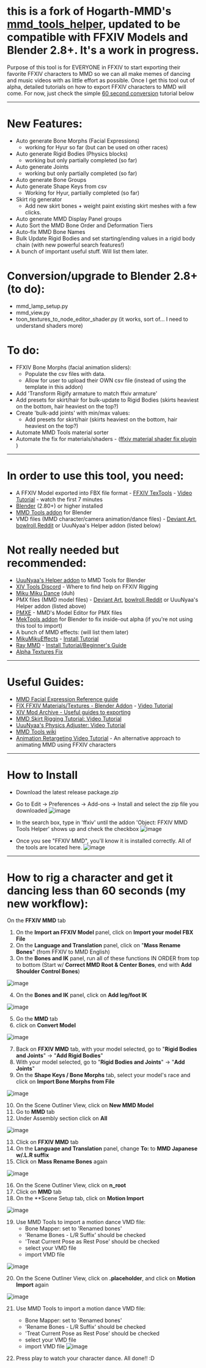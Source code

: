 # this is a fork of Hogarth-MMD's [mmd_tools_helper](https://github.com/Hogarth-MMD/mmd_tools_helper), updated to be compatible with FFXIV Models and Blender 2.8+. It's a work in progress.

Purpose of this tool is for EVERYONE in FFXIV to start exporting their favorite FFXIV characters to MMD so we can all make memes of dancing and music videos with as little effort as possible. Once I get this tool out of alpha, detailed tutorials on how to export FFXIV characters to MMD will come. For now, just check the simple [60 second conversion](https://github.com/wikid24/ffxiv_mmd_tools_helper/blob/master/README.md#how-to-rig-a-character-and-get-it-dancing-less-than-60-seconds-my-new-workflow) tutorial below

------------

# New Features:
  - Auto generate Bone Morphs (Facial Expressions)
      - working for Hyur so far (but can be used on other races)
  - Auto generate Rigid Bodies (Physics blocks)
      - working but only partially completed (so far)
  - Auto generate Joints
      - working but only partially completed (so far)
  - Auto generate Bone Groups
  - Auto generate Shape Keys from csv
      - Working for Hyur, partially completed (so far)
  - Skirt rig generator
      - Add new skirt bones + weight paint existing skirt meshes with a few clicks.
  - Auto generate MMD Display Panel groups
  - Auto Sort the MMD Bone Order and Deformation Tiers
  - Auto-fix MMD Bone Names
  - Bulk Update Rigid Bodies and set starting/ending values in a rigid body chain (with new powerful search features!)
  - A bunch of important useful stuff. Will list them later.

# Conversion/upgrade to Blender 2.8+ (to do):
  - mmd_lamp_setup.py
  - mmd_view.py
  - toon_textures_to_node_editor_shader.py (it works, sort of... I need to understand shaders more)

# To do:
- FFXIV Bone Morphs (facial animation sliders):
  - Populate the csv files with data. 
  - Allow for user to upload their OWN csv file (instead of using the template in this addon)
- Add 'Transform Rigify armature to match ffxiv armature'
- Add presets for skirt/hair for bulk-update to Rigid Bodies (skirts heaviest on the bottom, hair heaviest on the top?)
- Create 'bulk-add joints' with min/max values:
    - Add presets for skirt/hair (skirts heaviest on the bottom, hair heaviest on the top?)
- Automate MMD Tools material sorter
- Automate the fix for materials/shaders - ([ffxiv material shader fix plugin](https://drive.google.com/drive/folders/10ashyJJ4HhJqFxDVnGU6s9lyJ0aFHRwa) )
------------

# In order to use this tool, you need:
- A FFXIV Model exported into FBX file format - [FFXIV TexTools](https://www.ffxiv-textools.net/) - [Video Tutorial](https://www.youtube.com/watch?v=JbkNt51PRyM) - watch the first 7 minutes
- [Blender](https://www.blender.org/) (2.80+) or higher installed
- [MMD Tools addon](https://github.com/UuuNyaa/blender_mmd_tools) for Blender
- VMD files (MMD character/camera animation/dance files) - [Deviant Art](https://www.deviantart.com/mmd-dance-comunnity/gallery/36305808/motion-dl), [bowlroll](https://bowlroll.net/),[Reddit](https://www.reddit.com/r/mikumikudance/) or UuuNyaa's Helper addon (listed below)

# Not really needed but recommended:
- [UuuNyaa's Helper addon](https://github.com/UuuNyaa/blender_mmd_uuunyaa_tools) to MMD Tools for Blender
- [XIV Tools Discord](https://discord.com/invite/KvGJCCnG8t) - Where to find help on FFXIV Rigging
- [Miku Miku Dance](https://learnmmd.com/downloads/) (duh)
- PMX files (MMD model files) - [Deviant Art](https://www.deviantart.com/mmd-downloads-galore/gallery/39472353/models), [bowlroll](https://bowlroll.net/),[Reddit](https://www.reddit.com/r/mikumikudance/) or UuuNyaa's Helper addon (listed above)
- [PMXE](https://www.deviantart.com/inochi-pm/art/PmxEditor-vr-0254f-English-Version-v2-0-766313588) - MMD's Model Editor for PMX files
- [MekTools addon](https://www.xivmodarchive.com/modid/22780) for Blender to fix inside-out alpha (if you're not using this tool to import)
- A bunch of MMD effects: (will list them later)
- [MikuMikuEffects](https://learnmmd.com/downloads/) - [Install Tutorial](https://www.youtube.com/watch?v=qPOX1eLg3nY)
- [Ray MMD](https://github.com/ray-cast/ray-mmd/releases) - [Install Tutorial/Beginner's Guide](https://learnmmd.com/http:/learnmmd.com/using-ray-mmd-ver-1-5-0-beginners-guide/)
- [Alpha Textures Fix](https://www.deviantart.com/dendewa/art/RayMMD-Alpha-Fix-DOWNLOAD-848877809)

------------
# Useful Guides:
- [MMD Facial Expression Reference guide](https://www.deviantart.com/xoriu/art/MMD-Facial-Expressions-Chart-341504917)
- [FIX FFXIV Materials/Textures - Blender Addon](https://drive.google.com/drive/folders/10ashyJJ4HhJqFxDVnGU6s9lyJ0aFHRwa) - [Video Tutorial](https://user-images.githubusercontent.com/19479648/215879548-67bd503e-70b4-4255-abe4-bc1bbcb06618.mp4)
- [XIV Mod Archive - Useful guides to exporting](https://www.xivmodarchive.com/modid/9408) 
- [MMD Skirt Rigging Tutorial: Video Tutorial](https://www.youtube.com/watch?v=cGcBfhYyjC8)
- [UuuNyaa's Physics Adjuster: Video Tutorial](https://www.youtube.com/watch?v=pRJNJDFSYfk)
- [MMD Tools wiki](https://mmd-blender.fandom.com/wiki/MMD_Tools/Manual)
- [Animation Retargeting Video Tutorial](https://docs.google.com/document/d/1siUjAAJjUk7-Nlq11wE-Sldr8UyCeu7SkFJzUsxZpTU/edit) - An alternative approach to animating MMD using FFXIV characters

------------

# How to Install

 - Download the latest release package.zip
 - Go to Edit -> Preferences -> Add-ons -> Install and select the zip file you downloaded
  ![image](https://user-images.githubusercontent.com/19479648/215303847-8a5b34de-b8be-4070-9ab7-dc51ada3fc10.png)
  
 - In the search box, type in 'ffxiv' until the addon 'Object: FFXIV MMD Tools Helper' shows up and check the checkbox
  ![image](https://user-images.githubusercontent.com/19479648/215303990-62fca28b-79b3-4648-b620-d9c6b0f5aa3c.png)

 - Once you see "FFXIV MMD", you'll know it is installed correctly. All of the tools are located here.
  ![image](https://user-images.githubusercontent.com/19479648/216140678-1b14644f-8639-472d-99dd-23136001bcc7.png)

--------------

# How to rig a character and get it dancing less than 60 seconds (my new workflow):

On the **FFXIV MMD** tab
1) On the **Import an FFXIV Model** panel, click on  **Import your model FBX File**
2) On the **Language and Translation** panel, click on "**Mass Rename Bones**" (from FFXIV to MMD English)
3) On the **Bones and IK** panel, run all of these functions IN ORDER from top to bottom (Start w/ **Correct MMD Root & Center Bones**, end with **Add Shoulder Control Bones**)

![image](https://user-images.githubusercontent.com/19479648/217979381-7c6f51bb-7688-4efd-8625-8ef111ce23c6.png)

4) On the **Bones and IK** panel, click on **Add leg/foot IK**

![image](https://user-images.githubusercontent.com/19479648/217979835-044061eb-ef14-4266-b33c-ea048a38b016.png)


5) Go the **MMD** tab
6) click on **Convert Model**

![image](https://user-images.githubusercontent.com/19479648/217980088-a3cbad2d-f35a-4bf2-b76d-8b384e34deb5.png)

7) Back on **FFXIV MMD** tab, with your model selected, go to "**Rigid Bodies and Joints**" -> "**Add Rigid Bodies**"
8) With your model selected, go to "**Rigid Bodies and Joints**" -> "**Add Joints**"
9) On the **Shape Keys / Bone Morphs** tab, select your model's race and click on **Import Bone Morphs from File**

![image](https://user-images.githubusercontent.com/19479648/217980615-5c8b0469-63e9-4c70-9c11-4dc1f8b14dd1.png)

10) On the Scene Outliner View, click on **New MMD Model**
11) Go to **MMD** tab
12) Under Assembly section click on **All**

![image](https://user-images.githubusercontent.com/19479648/217982914-77067a23-a2ea-47da-99da-ed408d90477b.png)

13) Click on **FFXIV MMD** tab
14)  On the **Language and Translation** panel, change **To:** to **MMD Japanese w/.L.R suffix**
15) Click on **Mass Rename Bones** again

![image](https://user-images.githubusercontent.com/19479648/217983389-f0c07ebf-c535-4968-82a5-543e47dd870e.png)

16) On the Scene Outliner View, click on **n_root**
17) Click on **MMD** tab
18) On the **Scene Setup tab, click on **Motion Import**

![image](https://user-images.githubusercontent.com/19479648/217983858-47f90e84-74ea-47a2-bbef-5f33b055d9f0.png)

19) Use MMD Tools to import a motion dance VMD file:
    - Bone Mapper: set to 'Renamed bones'
    - 'Rename Bones - L/R Suffix' should be checked
    - 'Treat Current Pose as Rest Pose' should be checked
    - select your VMD file
    - import VMD file

![image](https://user-images.githubusercontent.com/19479648/217984754-27ce81b7-7c5a-4c2c-a9b4-31fd00b1be83.png)

20) On the Scene Outliner View, click on **.placeholder**, and click on **Motion Import** again

![image](https://user-images.githubusercontent.com/19479648/217985991-70de46c7-1fef-4804-b80b-38089e3aff4d.png)



21) Use MMD Tools to import a motion dance VMD file:
    - Bone Mapper: set to 'Renamed bones'
    - 'Rename Bones - L/R Suffix' should be checked
    - 'Treat Current Pose as Rest Pose' should be checked
    - select your VMD file
    - import VMD file
   ![image](https://user-images.githubusercontent.com/19479648/217985065-779437ea-8c2a-4013-a781-50edcd759789.png)

22) Press play to watch your character dance. All done!! :D
